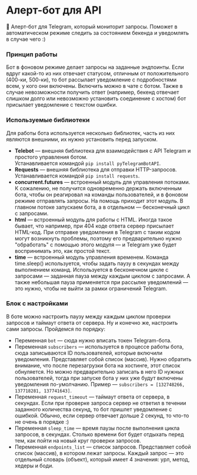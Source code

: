 # Алерт-бот для API
🤖 Алерт-бот для Telegram, который мониторит запросы. Поможет в автоматическом режиме следить за состоянием бекенда и уведомлять в случае чего :)

### Принцип работы
Бот в фоновом режиме делает запросы на заданные эндпоинты. Если вдруг какой-то из них отвечает статусом, отличным от положительного (400-ки, 500-ки), то бот рассылает уведомление с подробностями всем, у кого они включены. Включить можно в чате с ботом. Также в случае невозможности получить ответ (например, бекенд отвечает слишком долго или невозможно установить соединение с хостом) бот присылает уведомление с текстом ошибки.

### Используемые библиотеки
Для работы бота используется несколько библиотек, часть из них являются внешними, их нужно установить перед запуском.<br>
* **Telebot** — внешняя библиотека для взаимодействия с API Telegram и простого управления ботом.<br>Устанавливается командой `pip install pyTelegramBotAPI`.
* **Requests** — внешняя библиотека для отправки HTTP-запросов.<br>Устанавливается командой `pip install requests`.
* **concurrent.futures** — встроенный модуль для управления потоками. К сожалению, не получится одновременно держать включенным бота, чтобы он реагировал на команды пользователей, и в фоновом режиме отправлять запросы. На помощь приходит этот модуль. В главном потоке запускаем бота, а в отдельном — бесконечный цикл с запросами.
* **html** — встроенный модуль для работы с HTML. Иногда такое бывает, что например, при 404 коде ответа сервер присылает HTML-код. При отправке уведомления в Telegram с таким кодом могут возникнуть проблемы, поэтому его предварительно нужно "обработать" с помощью этого модуля — и Telegram уже будет воспринимать это, как простой текст.
* **time** — встроенный модуль управления временем. Команда time.sleep() используется, чтобы задать паузу в секундах между выполнением команд. Используется в бесконечном цикле с запросами — заданная пауза между каждым циклом с запросами. А также небольшая пауза применяется при рассылке уведомлений — это нужно, чтобы не выйти за рамки ограничений Telegram.

### Блок с настройками
В боте можно настроить паузу между каждым циклом проверки запросов и таймаут ответа от сервера. Ну и конечно же, настроить сами запросы. Пройдемся по порядку:
* Переменная `bot` — сюда нужно вписать токен Telegram-бота.
* Переменная `subscribers` — используется в процессе работы бота, сюда записываются ID пользователей, которые включили уведомления. Представляет собой список (массив). Нужно обратить внимание, что после перезагрузки бота на хостинге, этот список обнуляется. Но можно предварительно записать в него ID нужных пользователей, тогда при запуске бота у них уже будут включены уведомления по-умолчанию. Пример — `subscribers = [132748266, 137718281, 137741643]`.
* Переменная `request_timeout` — таймаут ответа от сервера, в секундах. Если при проверке запроса сервер не ответил в течении заданного количества секунд, то бот пришлет уведомление с ошибкой. Обычно, если сервер отвечает дольше 2 секунд, то что-то не очень в порядке :)
* Переменная `sleep_time` — время паузы после выполнения цикла запросов, в секундах. Столько времени бот будет отдыхать перед тем, как пойти на новый круг проверки запросов.
* Переменная `endpoints_list` — список запросов. Представляет собой список (массив), в котором лежат запросы. Каждый запрос — это отдельный словарь (объект), который имеет 4 значения: урл, метод, хедеры и боди. 

